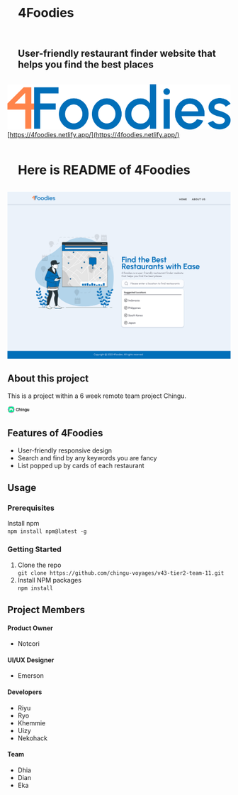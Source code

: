 <div id="user-content-toc">
 <ul>
  <summary><h1 style="display: inline-block;">4Foodies</h1></summary>
 </ul>
</div>
<div id="user-content-toc">
 <ul>
  <summary><h2 style="display: inline-block;">User-friendly restaurant finder website that helps you find the best places</h2></summary>
 </ul>
</div>

[![4foodies.svg](/public/4foodies.svg)](https://4foodies.netlify.app/)  
[https://4foodies.netlify.app/](https://4foodies.netlify.app/)

<div id="user-content-toc">
 <ul>
  <summary><h1 style="display: inline-block;">Here is README of 4Foodies</h1></summary>
 </ul>
</div>

![Home-page-v3.svg](/public/Home-page-v3.svg)

## About this project

This is a project within a 6 week remote team project Chingu.

<!-- [![chingu-logo.png](/public/chingu-logo.png)](https://www.chingu.io/) -->
<img src="/public/chingu-logo.png" width="10%">

## Features of 4Foodies

- User-friendly responsive design
- Search and find by any keywords you are fancy
- List popped up by cards of each restaurant

## Usage

### Prerequisites

Install npm  
`npm install npm@latest -g`

### Getting Started

1. Clone the repo  
   `git clone https://github.com/chingu-voyages/v43-tier2-team-11.git`
2. Install NPM packages  
   `npm install`

## Project Members

#### Product Owner

- Notcori

#### UI/UX Designer

- Emerson

#### Developers

- Riyu
- Ryo
- Khemmie
- Uizy
- Nekohack

#### Team

- Dhia
- Dian
- Eka
